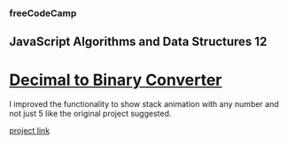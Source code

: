 ### freeCodeCamp

## JavaScript Algorithms and Data Structures 12

# [Decimal to Binary Converter](https://github.com/UniBreakfast/free-code-camp-javascript-algorithms-12-dec-to-bin-converter)

I improved the functionality to show stack animation with any number and not just 5 like the original project suggested.

[project link](https://www.freecodecamp.org/learn/javascript-algorithms-and-data-structures-v8/learn-recursion-by-building-a-decimal-to-binary-converter/step-1)
